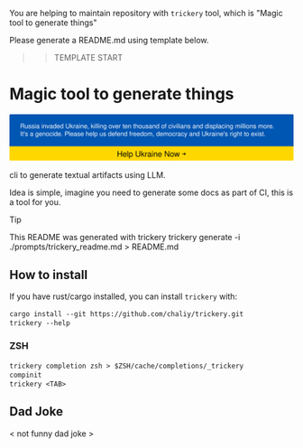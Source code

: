 You are helping to maintain repository with `trickery` tool, which is "Magic tool to generate things"

Please generate a README.md using template below.

>> TEMPLATE START

# Magic tool to generate things

[![Stand With Ukraine](https://raw.githubusercontent.com/vshymanskyy/StandWithUkraine/main/banner2-direct.svg)](https://vshymanskyy.github.io/StandWithUkraine/)


cli to generate textual artifacts using LLM.

Idea is simple, imagine you need to generate some docs as part of CI, this is a tool for you.

> [!TIP]
> This README was generated with trickery
> trickery generate -i ./prompts/trickery_readme.md > README.md

## How to install

If you have rust/cargo installed, you can install `trickery` with:

```
cargo install --git https://github.com/chaliy/trickery.git
trickery --help
```

### ZSH

```
trickery completion zsh > $ZSH/cache/completions/_trickery
compinit
trickery <TAB>
```


## Dad Joke

< not funny dad joke >